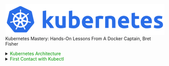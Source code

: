 ![architecture1](docs/images/kubernetes.png)
Kubernetes Mastery: Hands-On Lessons From A Docker Captain, Bret Fisher

<details><summary><span style="color: #009900">Kubernetes Architecture</span></summary>

## Kubernetes Architecture
![architecture1](docs/images/architecture.png)

## Kubernetes Physical Architecture
![architecture1](docs/images/physical-architecture.png)

## Shpod Tips and Tricks

Be sure to come back to this lecture later if you have shpod issues, as I've thrown in common hiccups as you use it throughout the course!

- **Tip 1: Namespaces matter!** <br>
Once you learn about namespaces, you know that running kubectl commands often only affects the current namespace. Shpod runs in the shpod namespace, so if you mean to do something with the default namesapce, you need to either ensure that shpod config is set to use the default namespace (which it is by default) or ``` add -n defaul ``` to your commands. So ``` kubectl get pods ``` would turn into ``` kubectl get -n default pods ``` . We've setup the shpod pod to set it's namespace to default though, so this shouldn't be a big issue.

- **Tip 2: DNS matters with Namespaces!** <br>
The above shpod namespace affects DNS as well. If you need to curl or ping a Service name (which you'll learn later), remember that Kubernetes Service DNS names are namespace-sensitive from inside the cluster. Doing a ``` ping myservice ``` from a pod in one namespace only works if that Service is in the same namespace. In the Shpod, you would need to ``` ping mypod.default ``` if that Service was in the default namespace.

- **Tip 3: Attach shows you the console (tty) output**, even from multiple terminals. You can use exec for additional terminal shells <br>
An ``` attach ``` command will show the virtual console of a pod (like a tty), so multiple ``` attach ``` commands in multiple terminal windows will show the same thing because they are both looking at the console output. For your 2nd terminal, you can use an ``` exec ``` command that will start a new shell process in the existing container. This works **exactly** the same way as Docker attach and exec commands: <br><br>
1st window, attach: <br> ``` kubectl attach --namespace=shpod -ti shpod ``` <br><br>
2nd window, create a new bash shell: <br> ``` kubectl exec --namespace=shpod -ti shpod -- bash -l ```

</details>

<details><summary><span style="color: #009900">First Contact with Kubectl</span></summary>

## Getting the nodes
The below command returns an abtracted information about the list of nodes <br>
- ``` kubectl get no ``` or ``` kubectl get node ``` or ``` kubectl get nodes ```

## Obtaining machine-readeable output
**Note:** ``` Kubectl get ``` can output **JSON**, **YAML**, or be directly formatted <br>
- Give us more info about the nodes: <br>
``` kubectl get nodes -o wide  ``` or ``` kubectl get nodes node1 -o wide  ```
- Let's have some YAML <br>
``` kubectl get nodes -o yaml ```

## (AB)using ```kubectl``` and ```jq```
- Show the capcity of all our nodes as a stream of JSON objects: <br>
``` kubectl get nodes -o json | jq ".items[] | {name:.metadata.name} + .status.capacity"```

## For more comprehensive overview, we can use ``` kubectl describe ``` instead
**Note:** Kindly observe that this follows the pattern: <br> ``` kubectl describe resource-type-name/resource-name ``` or ``` kubectl describe resource-type-name resource-name ```
- ``` kubectl describe node/node1 ``` or ``` kubectl describe node node1 ```

## Exploring types and definitions
- We can list all available resource types by running: ``` kubectl api-resources ``` (in Kubernetes 1.10 and prior, this command used to be ``` kubectl get ```)
- We can list one or more resources in the cluster: ``` kubectl get resource-type ``` (this resources can be Pods, Services, Deployments etc) pr ``` kubectl get resource-type resource-name ``` (resource-name is optional and specifies the name of the particular resource)
- We can view the dfefinition for a resource type with: ``` kubectl explain type ```
- we can view the definition for a field in a resource, for instance: ``` kubectl explain node.spec ```
- Or get the list of all fields and subfields" ``` kubectl explain node --recursive ```

## Introspection vs. Documentation
- We can access the same information by reading the [API documentation]()
- The API documentation is usually easier to read but
  - it wont show custom types (like Custom Resource Definitions)
  - we need to make sure that we look at the correct version
- ``` kubectl api-resources ``` and ``` kubectl explain ``` performs introspection (they communicate with the API server and obtain the exact type definition)

## Type Names
- The most common resource names have three forms:
  - singular (e.g. ``` node ```, ``` service ```, ``` deployment ```)
  - plural (e.g. ``` nodes ```, ``` services ```, ``` deployments ```)
  - short (e.g. ``` no ```, ``` svc ```, ``` deploy ```)
- Some resources do not have a short name
- ``` Endpoints ``` only have a plural form (because even a single ``` Endpoints ``` resource is actually a list of endpoints)

## Namespaces
Namespaces allows us to segregate resources.
- ``` kubect get namespaces ```
- ``` kubect get namespace ```
- ``` kubect get ns ```

## Accessing namespaces
- By default, ``` kubectl ``` uses the ``` default ``` namespace
- We can see resources in all namespaces with ``` --all-namespaces ``` (since kubernetes 1.14, we can also use ``` -A ``` as a shorter version)

## What are all these control plane pods?
- ``` etcd ``` is our etcd server
- ``` kube-apiserver ``` is the API server
- ``` kube-controller-manager ``` and ``` kube-scheduler ``` are other control plane components
- ``` coredns ``` provides DNS-based service discovery (replacing ``` kube-dns ``` as of 1.11)
- ``` kube-proxy ``` is the (per-node) component managing the network port mappings and such
- ``` <net name> ``` is the optional (per node) component managing the network overlay
- the ``` READY ``` column indicates the number of containers in each pod <br>
**Note:**
- this only shows containers, you won't see host svcs (e.g. mcirok8s)
- you may see different namespaces depending on setup

## Newer namespaces
``` kube-public ``` is created by our installer & **used for security bootstrapping** <br>example: list the pods in ```kube-public``` namespace <br>
- ``` kubectl-n kube-public get pods ```

The only interesting object in ``` kube-public ``` is a ConfigMap named ``` cluster-info ```

```
Example:
- List ConfigMap objects:
  kubct -n kube-public get ConfigMap

- Inpect cluster-info
  kubectl -n kube-public get ConfigMap cluster-info -o yaml
```
Note the ``` selfLink ``` URL: ``` /api/v1/namespaces/kube-public/configmaps/clusterinfo ``` we can use that (later in ``` kubectl context ``` lectures)
</details>